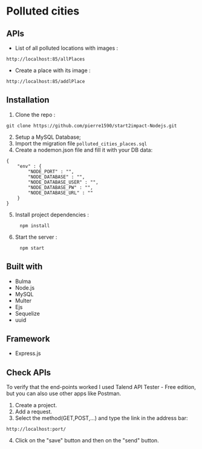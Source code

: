 # Polluted cities

## APIs 
- List of all polluted locations with images :
```
http://localhost:85/allPlaces
```
- Create a place with its image :
```
http://localhost:85/addlPlace
```
## Installation
1) Clone the repo :
 ``` 
 git clone https://github.com/pierre1590/start2impact-Nodejs.git
```
2) Setup a MySQL Database;
3) Import the migration file <code>polluted_cities_places.sql</code>
4) Create a nodemon.json file and fill it with your DB data:
```
{
    "env" : {
        "NODE_PORT" : "",
        "NODE_DATABASE" : "",
        "NODE_DATABASE_USER" : "",
        "NODE_DATABASE_PW" : "",
        "NODE_DATABASE_URL" : "" 
    }
}
```
5) Install project dependencies :
```
     npm install 
```
6) Start the server :
```
     npm start
```

## Built with 
- Bulma
- Node.js
- MySQL
- Multer
- Ejs
- Sequelize
- uuid 

## Framework
- Express.js

## Check APIs
To verify that the end-points worked I used Talend API Tester - Free edition, but you can also use other apps like Postman.
1) Create a project.
2) Add a request.
3) Select the method(GET,POST,...) and type the link in the address bar:
```
http://localhost:port/
```
4) Click on the "save" button and then on the "send" button.


